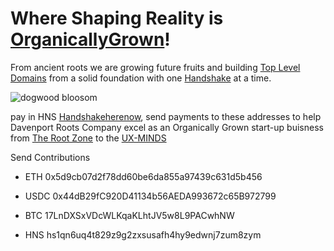 # Where Shaping Reality is [OrganicallyGrown](http://davenportrootscompany.organicallygrown/)!

From ancient roots we are growing future fruits and building [Top Level Domains](http://home.hns-domains.hns.to/) from a solid foundation with one [Handshake](https://handshake.org/) at a time.

![dogwood bloosom](https://user-images.githubusercontent.com/37987346/90586437-31d33480-e1a5-11ea-9494-48fda41b18f3.jpg)

pay in HNS [Handshakeherenow](http://hns.handshakeherenow.hns.to/), send payments to these addresses to help Davenport Roots Company excel as an Organically Grown start-up buisness from [The Root Zone](http://dnssecuritygroup.therootzone.hns.to/) to the [UX-MINDS](http://ignite.ux-minds.hns.to/)

Send Contributions
- ETH 0x5d9cb07d2f78dd60be6da855a97439c631d5b456

- USDC 0x44dB29fC920D41134b56AEDA993672c65B972799

- BTC 17LnDXSxVDcWLKqaKLhtJV5w8L9PACwhNW

- HNS hs1qn6uq4t829z9g2zxsusafh4hy9edwnj7zum8zym
